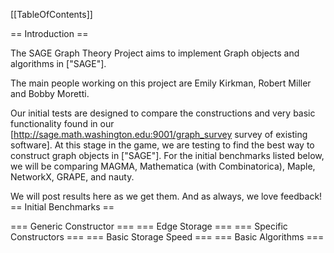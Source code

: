 [[TableOfContents]]

==  Introduction ==

The SAGE Graph Theory Project aims to implement Graph objects and algorithms in ["SAGE"].

The main people working on this project are Emily Kirkman, Robert Miller and Bobby Moretti.

Our initial tests are designed to compare the constructions and very basic functionality found in our [http://sage.math.washington.edu:9001/graph_survey survey of existing software].  At this stage in the game, we are testing to find the best way to construct graph objects in ["SAGE"].  For the initial benchmarks listed below, we will be comparing MAGMA, Mathematica (with Combinatorica), Maple, NetworkX, GRAPE, and nauty.

We will post results here as we get them.  And as always, we love feedback!
== Initial Benchmarks ==

=== Generic Constructor ===
=== Edge Storage ===
=== Specific Constructors ===
=== Basic Storage Speed ===
=== Basic Algorithms ===
